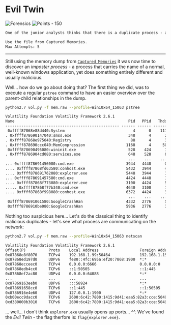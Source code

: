 # Evil Twin

![Forensics](https://img.shields.io/badge/Forensics--blueviolet?style=for-the-badge) ![Points - 150](https://img.shields.io/badge/Points-150-9cf?style=for-the-badge)

```txt
One of the junior analysts thinks that there is a duplicate process - an "evil twin" - masquerading as a legitimate process. What is the name of the malicious process?  Submit the flag as flag{process_name.ext}

Use the file from Captured Memories.
Max Attempts: 5
```

---

Still using the memory dump from [`Captured Memories`](../Captured%20Memories/README.md) it was now time to discover an _imposter process_ - a process that carries the name of a normal, well-known windows application, yet does something entirely different and usually malicious.

Well... how do we go about doing that? The first thing we did, was to execute a regular `pstree` command to have an easier overview over the parent-child relationships in the dump.

```bash
python2.7 vol.py -f mem.raw --profile=Win10x64_15063 pstree
```

```txt
Volatility Foundation Volatility Framework 2.6.1
Name                                                  Pid   PPid   Thds   Hnds Time
-------------------------------------------------- ------ ------ ------ ------ ----
 0xffff87868e88d440:System                              4      0    111      0 2020-06-26 15:07:32 UTC+0000
. 0xffff878690147040:smss.exe                         348      4      2      0 2020-06-26 15:07:32 UTC+0000
. 0xffff87868e975040:Registry                          88      4      3      0 2020-06-26 15:07:23 UTC+0000
. 0xffff878690ccc040:MemCompression                  1168      4     50      0 2020-06-26 15:07:58 UTC+0000
 0xffff878690495080:wininit.exe                       528    424      1      0 2020-06-26 15:07:45 UTC+0000
. 0xffff8786904cd080:services.exe                     648    528      6      0 2020-06-26 15:07:46 UTC+0000
                                                      ...    ...    ...    ... ...
... 0xffff878691456080:cmd.exe                       3944   4448      0 ------ 2020-06-26 15:37:19 UTC+0000
.... 0xffff87868fd63580:conhost.exe                  5432   3944      4      0 2020-06-26 15:37:19 UTC+0000
.... 0xffff878691762080:explorer.exe                 5448   3944      1      0 2020-06-26 15:43:14 UTC+0000
... 0xffff878691457580:cmd.exe                       4424   4448      1      0 2020-06-26 15:46:51 UTC+0000
.... 0xffff87868f773080:explorer.exe                 3100   4424      5      0 2020-06-26 15:48:21 UTC+0000
..... 0xffff87868f77b340:cmd.exe                     4640   3100      1      0 2020-06-26 15:48:21 UTC+0000
.... 0xffff87868f998080:conhost.exe                  6372   4424      3      0 2020-06-26 15:46:51 UTC+0000
                                                      ...    ...    ...    ... ...
 0xffff878691061580:GoogleCrashHan                   4332   2776      5      0 2020-06-26 15:10:38 UTC+0000
 0xffff8786910be080:GoogleCrashHan                   5936   2776      3      0 2020-06-26 15:10:38 UTC+0000
```

Nothing too suspicious here... Let's do the classical thing to identify malicious duplicates - let's see what process are communicating on the network:

```bash
python2.7 vol.py -f mem.raw --profile=Win10x64_15063 netscan
```

```txt
Volatility Foundation Volatility Framework 2.6.1
Offset(P)          Proto    Local Address                  Foreign Address      State            Pid      Owner          Created
0x87868e8f8070     TCPv4    192.168.1.99:50464             192.168.1.157:4455   ESTABLISHED      -1                      
0x87868ed197d0     UDPv6    fe80::4fc:695a:ef20:7868:1900  *:*                                   4804     svchost.exe    2020-06-26 15:33:05 UTC+0000
0x87868ecceec0     TCPv4    0.0.0.0:6666                   0.0.0.0:0            LISTENING        5448     explorer.exe   2020-06-26 15:43:14 UTC+0000
0x87868edb4cc0     TCPv6    ::1:50505                      ::1:445              CLOSED           -1                      -
0x87868ef2ac80     UDPv4    0.0.0.0:64088                  *:*                                   5736     chrome.exe     2020-06-26 15:51:01 UTC+0000
...                ...      ...                            ...                  ...              ...      ...            ...
0x87869163eeb0     UDPv6    :::58924                       *:*                                   5736     chrome.exe     2020-06-26 15:51:04 UTC+0000
0x878691658cc0     TCPv6    ::1:445                        ::1:50505            CLOSED           -1                      
0x8786916e4e60     UDPv4    127.0.0.1:1900                 *:*                                   4804     svchost.exe    2020-06-26 15:33:05 UTC+0000
0xb00ecc9dacc0     TCPv6    2600:6c42:7800:1415:9d41:eaa5:82a3:cce:50490 2620:1ec:c11::200:443 CLOSED           -1                      -
0xd380000b3010     TCPv6    2600:6c42:7800:1415:9d41:eaa5:82a3:cce:50498 2620:1ec:bdf::254:443 CLOSED           -1                      
```

... well... i don't think `explorer.exe` usually opens up ports... ^^. We've found the _Evil Twin_ - the flag therfore is: `flag{explorer.exe}`.